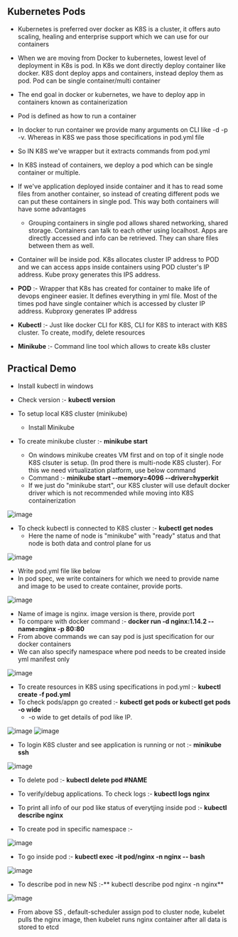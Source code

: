 Kubernetes Pods
-
- Kubernetes is preferred over docker as K8S is a cluster, it offers auto scaling, healing and enterprise support which we can use for our containers
- When we are moving from Docker to kubernetes, lowest level of deployment in K8s is pod. In K8s we dont directly deploy container like docker. K8S dont deploy apps and containers, instead deploy them as pod. Pod can be single container/multi container
- The end goal in docker or kubernetes, we have to deploy app in containers known as containerization

- Pod is defined as how to run a container
- In docker to run container we provide many arguments on CLI like -d -p -v. Whereas in K8S we pass those specifications in pod.yml file
- So IN K8S we've wrapper but it extracts commands from pod.yml

- In K8S instead of containers, we deploy a pod which can be single container or multiple. 
- If we've application deployed inside container and it has to read some files from another container, so instead of creating different pods we can put these containers in single pod. This way both containers will have some advantages
  - Grouping containers in single pod allows shared networking, shared storage. Containers can talk to each other using localhost. Apps are directly accessed and info can be retrieved. They can share files between them as well.
 - Container will be inside pod. K8s allocates cluster IP address to POD and we can access apps inside containers using POD cluster's IP address. Kube proxy generates this IPS address.

 - **POD** :- Wrapper that K8s has created for container to make life of devops engineer easier. It defines everything in yml file. Most of the times pod have single container which is accessed by cluster IP address. Kubproxy generates IP address

 - **Kubectl** :- Just like docker CLI for K8S, CLI for K8S to interact with K8S cluster. To create, modify, delete resources

 - **Minikube** :- Command line tool which allows to create k8s cluster

Practical Demo
-
- Install kubectl in windows
- Check version :- **kubectl version**
- To setup local K8S cluster (minikube)
  - Install Minikube
 
- To create minikube cluster :- **minikube start**
  - On windows minikube creates VM first and on top of it single node K8S clsuter is setup. (In prod there is multi-node K8S cluster). For this we need virtualization platform, use below command
  - Command :- **minikube start --memory=4096 --driver=hyperkit**
  - If we just do "minikube start", our K8S cluster will use default docker driver which is not recommended while moving into K8S containerization
 
![image](https://github.com/user-attachments/assets/c4c4c2e1-b60b-43ec-8628-2b9dd698c095)

- To check kubectl is connected to K8S cluster :- **kubectl get nodes**
  - Here the name of node is "minikube" with "ready" status and that node is both data and control plane for us
 
![image](https://github.com/user-attachments/assets/b0b10956-4fbb-47ad-a89d-06819983835e)


- Write pod.yml file like below
- In pod spec, we write containers for which we need to provide name and image to be used to create container, provide ports. 

![image](https://github.com/user-attachments/assets/3b46f110-7e2e-4aaf-a9bb-fe9f1f486a42)

- Name of image is nginx. image version is there, provide port
- To compare with docker command :- **docker run -d nginx:1.14.2 --name=nginx -p 80:80**
- From above commands we can say pod is just specification for our docker containers
- We can also specify namespace where pod needs to be created inside yml manifest only

![image](https://github.com/user-attachments/assets/000ad422-2f6d-44e6-9dc7-5c6b69d01bec)

- To create resources in K8S using specifications in pod.yml :- **kubectl create -f pod.yml**
- To check pods/appn go created :- **kubectl get pods or kubectl get pods -o wide**
  - -o wide to get details of pod like IP. 

![image](https://github.com/user-attachments/assets/a3340cb7-6e0b-4482-8172-2d9bdbb6e6f8)
![image](https://github.com/user-attachments/assets/7a66204e-5746-46d7-8f3e-7fbf64f2b4ac)
  
- To login K8S cluster and see application is running or not :- **minikube ssh**

![image](https://github.com/user-attachments/assets/823bbb4e-99df-4aab-82ed-2f8a5984332d)

- To delete pod :- **kubectl delete pod #NAME**

- To verify/debug applications. To check logs :- **kubectl logs nginx**
- To print all info of our pod like status of everytjing inside pod :- **kubectl describe nginx**

- To create pod in specific namespace :-

![image](https://github.com/user-attachments/assets/f2df36d7-6f9a-44f7-8688-43fa1e4a2d1c)

- To go inside pod :- **kubectl exec -it pod/nginx -n nginx -- bash**

![image](https://github.com/user-attachments/assets/1ce36206-8f2a-4ab7-957a-46e1bb51bf87)


- To describe pod in new NS :-** kubectl describe pod nginx -n nginx**

![image](https://github.com/user-attachments/assets/cf3797c2-6098-46f6-a403-ca6b2f20ceb2)

- From above SS , default-scheduler assign pod to cluster node, kubelet pulls the nginx image, then kubelet runs nginx container after all data is stored to etcd

